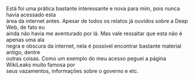 <p>
Está foi uma prática bastante interessante e nova para mim, pois nunca havia acessado esta <br />
área da internet antes. Apesar de todos os relatos já ouvidos sobre a Deep Web, de fato eu <br />
ainda não havia me aventurado por lá. Mas vale ressaltar que esta não é apenas uma ala <br />
negra e obscura da internet, nela é possivel encontrar bastante material antigo, dentre <br />
outras coisas. Como um exemplo do meu acesso peguei a página WikiLeaks muito famosa por <br />
seus vazamentos, informações sobre o governo e etc.
</p> 
